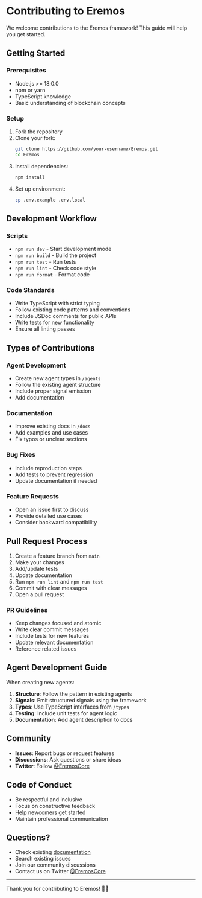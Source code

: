 # Contributing to Eremos

We welcome contributions to the Eremos framework! This guide will help you get started.

## Getting Started

### Prerequisites

- Node.js >= 18.0.0
- npm or yarn
- TypeScript knowledge
- Basic understanding of blockchain concepts

### Setup

1. Fork the repository
2. Clone your fork:
   ```bash
   git clone https://github.com/your-username/Eremos.git
   cd Eremos
   ```
3. Install dependencies:
   ```bash
   npm install
   ```
4. Set up environment:
   ```bash
   cp .env.example .env.local
   ```

## Development Workflow

### Scripts

- `npm run dev` - Start development mode
- `npm run build` - Build the project
- `npm run test` - Run tests
- `npm run lint` - Check code style
- `npm run format` - Format code

### Code Standards

- Write TypeScript with strict typing
- Follow existing code patterns and conventions
- Include JSDoc comments for public APIs
- Write tests for new functionality
- Ensure all linting passes

## Types of Contributions

### Agent Development
- Create new agent types in `/agents`
- Follow the existing agent structure
- Include proper signal emission
- Add documentation

### Documentation
- Improve existing docs in `/docs`
- Add examples and use cases
- Fix typos or unclear sections

### Bug Fixes
- Include reproduction steps
- Add tests to prevent regression
- Update documentation if needed

### Feature Requests
- Open an issue first to discuss
- Provide detailed use cases
- Consider backward compatibility

## Pull Request Process

1. Create a feature branch from `main`
2. Make your changes
3. Add/update tests
4. Update documentation
5. Run `npm run lint` and `npm run test`
6. Commit with clear messages
7. Open a pull request

### PR Guidelines

- Keep changes focused and atomic
- Write clear commit messages
- Include tests for new features
- Update relevant documentation
- Reference related issues

## Agent Development Guide

When creating new agents:

1. **Structure**: Follow the pattern in existing agents
2. **Signals**: Emit structured signals using the framework
3. **Types**: Use TypeScript interfaces from `/types`
4. **Testing**: Include unit tests for agent logic
5. **Documentation**: Add agent description to docs

## Community

- **Issues**: Report bugs or request features
- **Discussions**: Ask questions or share ideas
- **Twitter**: Follow [@EremosCore](https://x.com/EremosCore)

## Code of Conduct

- Be respectful and inclusive
- Focus on constructive feedback
- Help newcomers get started
- Maintain professional communication

## Questions?

- Check existing [documentation](docs/index.md)
- Search existing issues
- Join our community discussions
- Contact us on Twitter [@EremosCore](https://x.com/EremosCore)

---

Thank you for contributing to Eremos! 🗿💛
